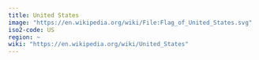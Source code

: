 ```yaml
---
title: United States
image: "https://en.wikipedia.org/wiki/File:Flag_of_United_States.svg"
iso2-code: US
region: ~
wiki: "https://en.wikipedia.org/wiki/United_States"
---
```

